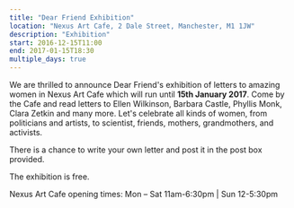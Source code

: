 ```yaml
---
title: "Dear Friend Exhibition"
location: "Nexus Art Cafe, 2 Dale Street, Manchester, M1 1JW"
description: "Exhibition"
start: 2016-12-15T11:00
end: 2017-01-15T18:30
multiple_days: true
---
```

We are thrilled to announce Dear Friend's exhibition of letters to amazing women in Nexus Art Cafe which will run until **15th January 2017**. Come by the Cafe and read letters to Ellen Wilkinson, Barbara Castle, Phyllis Monk, Clara Zetkin and many more. Let's celebrate all kinds of women, from politicians and artists, to scientist, friends, mothers, grandmothers, and activists.

There is a chance to write your own letter and post it in the post box provided.

The exhibition is free.

Nexus Art Cafe opening times: Mon – Sat 11am-6:30pm | Sun 12-5:30pm
